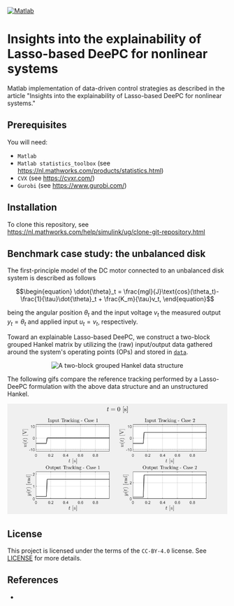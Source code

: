 [![Matlab](https://img.shields.io/badge/MATLAB-R2023a-BLUE.svg)](https://nl.mathworks.com/products/new_products/release2023a.html)

# Insights into the explainability of Lasso-based DeePC for nonlinear systems

Matlab implementation of data-driven control strategies as described in the article
"Insights into the explainability of Lasso-based DeePC for nonlinear systems."

## Prerequisites

You will need:

- `Matlab`
- `Matlab statistics_toolbox` (see https://nl.mathworks.com/products/statistics.html)
- `CVX` (see https://cvxr.com/)
- `Gurobi` (see https://www.gurobi.com/)

## Installation

To clone this repository, see https://nl.mathworks.com/help/simulink/ug/clone-git-repository.html

## Benchmark case study: the unbalanced disk

The first-principle model of the DC motor connected to an unbalanced disk system is described as follows

```math
\begin{equation}
    \ddot{\theta}_t = \frac{mgl}{J}\text{cos}(\theta_t)-\frac{1}{\tau}\dot{\theta}_t + \frac{K_m}{\tau}v_t,
\end{equation}
```
being the angular position $\theta_t$ and the input voltage $v_t$ the measured output $y_t =\theta_t$ and applied input $u_t = v_t$, respectively. 

Toward an explainable Lasso-based DeePC, we construct a two-block grouped Hankel matrix by utilizing the (raw) input/output data gathered around the system's operating points (OPs) and stored in [`data`](data).

<p align="center">
  <img src="imgs/gH.png" width="60%" alt='A two-block grouped Hankel data structure'>
</p>

The following gifs compare the reference tracking performed by a Lasso-DeePC formulation with the above data structure and an unstructured Hankel.

<p align="center">
     <img src="gifs/IO_tr_C12.gif" alt="iLasso-DeePC trajectory tracking, data selection, and BPIs">
</p> 

## License
This project is licensed under the terms of the `CC-BY-4.0` license.
See [LICENSE](LICENSE) for more details.


## References
-
